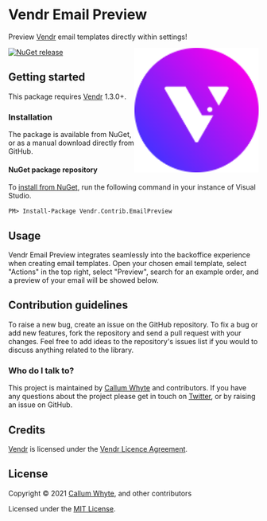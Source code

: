 # Vendr Email Preview

Preview [Vendr](https://vendr.net/) email templates directly within settings!

<img src="docs/img/logo.png?raw=true" alt="Vendr Email Preview" width="250" align="right" />

[![NuGet release](https://img.shields.io/nuget/v/Vendr.Contrib.EmailPreview.svg)](https://www.nuget.org/packages/Vendr.Contrib.EmailPreview/)

## Getting started

This package requires [Vendr](https://vendr.net/) 1.3.0+.

### Installation

The package is available from NuGet, or as a manual download directly from GitHub.

#### NuGet package repository

To [install from NuGet](https://www.nuget.org/packages/Vendr.Contrib.EmailPreview/), run the following command in your instance of Visual Studio.

    PM> Install-Package Vendr.Contrib.EmailPreview

## Usage

Vendr Email Preview integrates seamlessly into the backoffice experience when creating email templates. Open your chosen email template, select "Actions" in the top right, select "Preview", search for an example order, and a preview of your email will be showed below.

## Contribution guidelines

To raise a new bug, create an issue on the GitHub repository. To fix a bug or add new features, fork the repository and send a pull request with your changes. Feel free to add ideas to the repository's issues list if you would to discuss anything related to the library.

### Who do I talk to?

This project is maintained by [Callum Whyte](https://callumwhyte.com/) and contributors. If you have any questions about the project please get in touch on [Twitter](https://twitter.com/callumbwhyte), or by raising an issue on GitHub.

## Credits

[Vendr](https://vendr.net/) is licensed under the [Vendr Licence Agreement](https://vendr.net/licence-agreement/).

## License

Copyright &copy; 2021 [Callum Whyte](https://callumwhyte.com/), and other contributors

Licensed under the [MIT License](LICENSE.md).